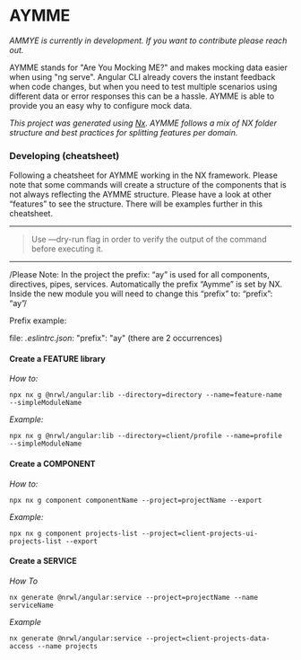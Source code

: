 # AYMME

*AMMYE is currently in development. If you want to contribute please reach out.*

AYMME stands for "Are You Mocking ME?" and makes mocking data easier when using "ng serve". Angular CLI already covers the instant feedback when code changes, but when you need to test multiple scenarios using different data or error responses this can be a hassle. AYMME is able to provide you an easy why to configure mock data.

<em>This project was generated using [Nx](https://nx.dev). AYMME follows a mix of NX folder structure and best practices for splitting features per domain.</em>

### Developing (cheatsheet)

Following a cheatsheet for AYMME working in the NX framework. Please note that some commands will create a structure of the components that is not always reflecting the AYMME structure. Please have a look at other “features” to see the structure. There will be examples further in this cheatsheet. 

---
> Use —dry-run flag in order to verify the output of the command before executing it. 
---

/Please Note: In the project the prefix: “ay” is used for all components, directives, pipes, services. Automatically the prefix “Aymme” is set by NX. Inside the new module you will need to change this “prefix” to: “prefix”: “ay”/ 

Prefix example: 

file: *.eslintrc.json*: "prefix": "ay" (there are 2 occurrences)


#### Create a FEATURE library 

*How to:*

`npx nx g @nrwl/angular:lib --directory=directory --name=feature-name  --simpleModuleName`

*Example:* 

`npx nx g @nrwl/angular:lib --directory=client/profile --name=profile  --simpleModuleName`


#### Create a COMPONENT

*How to:*

`npx nx g component componentName --project=projectName --export`

*Example:*

`npx nx g component projects-list --project=client-projects-ui-projects-list --export`

#### Create a SERVICE

*How To* 

`nx generate @nrwl/angular:service --project=projectName --name serviceName`

*Example* 

`nx generate @nrwl/angular:service --project=client-projects-data-access --name projects`
